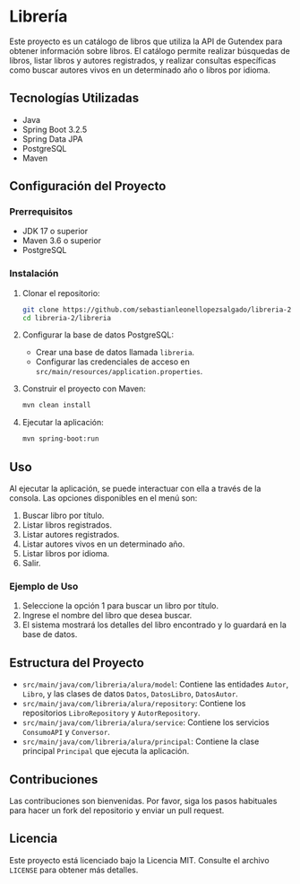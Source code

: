 # Librería

Este proyecto es un catálogo de libros que utiliza la API de Gutendex para obtener información sobre libros. El catálogo permite realizar búsquedas de libros, listar libros y autores registrados, y realizar consultas específicas como buscar autores vivos en un determinado año o libros por idioma.

## Tecnologías Utilizadas

- Java
- Spring Boot 3.2.5
- Spring Data JPA
- PostgreSQL
- Maven

## Configuración del Proyecto

### Prerrequisitos

- JDK 17 o superior
- Maven 3.6 o superior
- PostgreSQL

### Instalación

1. Clonar el repositorio:

    ```bash
    git clone https://github.com/sebastianleonellopezsalgado/libreria-2.git
    cd libreria-2/libreria
    ```

2. Configurar la base de datos PostgreSQL:

    - Crear una base de datos llamada `libreria`.
    - Configurar las credenciales de acceso en `src/main/resources/application.properties`.

3. Construir el proyecto con Maven:

    ```bash
    mvn clean install
    ```

4. Ejecutar la aplicación:

    ```bash
    mvn spring-boot:run
    ```

## Uso

Al ejecutar la aplicación, se puede interactuar con ella a través de la consola. Las opciones disponibles en el menú son:

1. Buscar libro por título.
2. Listar libros registrados.
3. Listar autores registrados.
4. Listar autores vivos en un determinado año.
5. Listar libros por idioma.
0. Salir.

### Ejemplo de Uso

1. Seleccione la opción 1 para buscar un libro por título.
2. Ingrese el nombre del libro que desea buscar.
3. El sistema mostrará los detalles del libro encontrado y lo guardará en la base de datos.

## Estructura del Proyecto

- `src/main/java/com/libreria/alura/model`: Contiene las entidades `Autor`, `Libro`, y las clases de datos `Datos`, `DatosLibro`, `DatosAutor`.
- `src/main/java/com/libreria/alura/repository`: Contiene los repositorios `LibroRepository` y `AutorRepository`.
- `src/main/java/com/libreria/alura/service`: Contiene los servicios `ConsumoAPI` y `Conversor`.
- `src/main/java/com/libreria/alura/principal`: Contiene la clase principal `Principal` que ejecuta la aplicación.

## Contribuciones

Las contribuciones son bienvenidas. Por favor, siga los pasos habituales para hacer un fork del repositorio y enviar un pull request.

## Licencia

Este proyecto está licenciado bajo la Licencia MIT. Consulte el archivo `LICENSE` para obtener más detalles.

